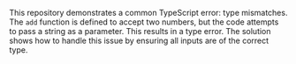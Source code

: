 This repository demonstrates a common TypeScript error: type mismatches.  The `add` function is defined to accept two numbers, but the code attempts to pass a string as a parameter. This results in a type error. The solution shows how to handle this issue by ensuring all inputs are of the correct type.